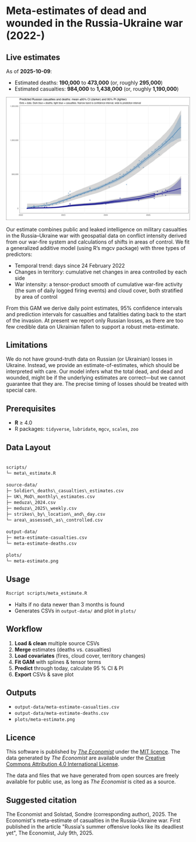 # Meta-estimates of dead and wounded in the Russia-Ukraine war (2022-)

<!-- ESTIMATES-START -->

## Live estimates

As of **2025-10-09**:
- Estimated deaths: **190,000** to **473,000** (or, roughly **295,000**)
- Estimated casualties: **984,000** to **1,438,000** (or, roughly **1,190,000**)

<!-- ESTIMATES-END -->

![Meta-estimate plot](plots/meta-estimate.png)

Our estimate combines public and leaked intelligence on military casualties in the Russia–Ukraine war with geospatial data on conflict intensity derived from our war-fire system and calculations of shifts in areas of control. We fit a generalized additive model (using R’s mgcv package) with three types of predictors:

* Temporal trend: days since 24 February 2022
* Changes in territory: cumulative net changes in area controlled by each side
* War intensity: a tensor-product smooth of cumulative war-fire activity (the sum of daily logged firing events) and cloud cover, both stratified by area of control

From this GAM we derive daily point estimates, 95% confidence intervals and prediction intervals for casualties and fatalities dating back to the start of the invasion. At present we report only Russian losses, as there are too few credible data on Ukrainian fallen to support a robust meta-estimate.

## Limitations
We do not have ground-truth data on Russian (or Ukrainian) losses in Ukraine. Instead, we provide an estimate-of-estimates, which should be interpreted with care. Our model infers what the total dead, and dead and wounded, might be if the underlying estimates are correct—but we cannot guarantee that they are. The precise timing of losses should be treated with special care.

## Prerequisites
- **R** ≥ 4.0  
- R packages: `tidyverse`, `lubridate`, `mgcv`, `scales`, `zoo` 

## Data Layout
```

scripts/
└─ meta\_estimate.R

source-data/
├─ Soldier\_deaths\_casualties\_estimates.csv
├─ UK\_MoD\_monthly\_estimates.csv
├─ meduza\_2024.csv
├─ meduza\_2025\_weekly.csv
├─ strikes\_by\_location\_and\_day.csv
└─ area\_assessed\_as\_controlled.csv

output-data/
├─ meta-estimate-casualties.csv
└─ meta-estimate-deaths.csv

plots/
└─ meta-estimate.png

````

## Usage
```bash
Rscript scripts/meta_estimate.R
````

* Halts if no data newer than 3 months is found
* Generates CSVs in `output-data/` and plot in `plots/`

## Workflow

1. **Load & clean** multiple source CSVs
2. **Merge** estimates (deaths vs. casualties)
3. **Load covariates** (fires, cloud cover, territory changes)
4. **Fit GAM** with splines & tensor terms
5. **Predict** through today, calculate 95 % CI & PI
6. **Export** CSVs & save plot

## Outputs

* `output-data/meta-estimate-casualties.csv`
* `output-data/meta-estimate-deaths.csv`
* `plots/meta-estimate.png`

## Licence
This software is published by [*The Economist*](https://www.economist.com) under the [MIT licence](https://opensource.org/licenses/MIT). The data generated by *The Economist* are available under the [Creative Commons Attribution 4.0 International License](https://creativecommons.org/licenses/by/4.0/).

The data and files that we have generated from open sources are freely available for public use, as long as *The Economist* is cited as a source.

## Suggested citation
The Economist and Solstad, Sondre (corresponding author), 2025. The Economist's meta-estimate of casualties in the Russia-Ukraine war. First published in the article "Russia's summer offensive looks like its deadliest yet", The Economist, July 9th, 2025.
